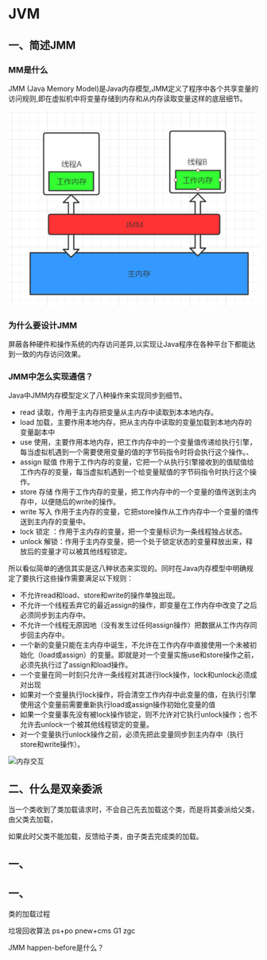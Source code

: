 # JVM

## 一、简述JMM

### MM是什么

JMM (Java Memory Model)是Java内存模型,JMM定义了程序中各个共享变量的访问规则,即在虚拟机中将变量存储到内存和从内存读取变量这样的底层细节。

![JMM](../images/JMM.png)

### 为什么要设计JMM

 屏蔽各种硬件和操作系统的内存访问差异,以实现让Java程序在各种平台下都能达到一致的内存访问效果。

### JMM中怎么实现通信？

Java中JMM内存模型定义了八种操作来实现同步到细节。

- read 读取，作用于主内存把变量从主内存中读取到本本地内存。
- load 加载，主要作用本地内存，把从主内存中读取的变量加载到本地内存的变量副本中
- use 使用，主要作用本地内存，把工作内存中的一个变量值传递给执行引擎，每当虚拟机遇到一个需要使用变量的值的字节码指令时将会执行这个操作。、
- assign 赋值 作用于工作内存的变量，它把一个从执行引擎接收到的值赋值给工作内存的变量，每当虚拟机遇到一个给变量赋值的字节码指令时执行这个操作。
- store 存储 作用于工作内存的变量，把工作内存中的一个变量的值传送到主内存中，以便随后的write的操作。
- write 写入 作用于主内存的变量，它把store操作从工作内存中一个变量的值传送到主内存的变量中。
- lock 锁定 ：作用于主内存的变量，把一个变量标识为一条线程独占状态。
- unlock 解锁：作用于主内存变量，把一个处于锁定状态的变量释放出来，释放后的变量才可以被其他线程锁定。

所以看似简单的通信其实是这八种状态来实现的。同时在Java内存模型中明确规定了要执行这些操作需要满足以下规则：

- 不允许read和load、store和write的操作单独出现。
- 不允许一个线程丢弃它的最近assign的操作，即变量在工作内存中改变了之后必须同步到主内存中。
- 不允许一个线程无原因地（没有发生过任何assign操作）把数据从工作内存同步回主内存中。
- 一个新的变量只能在主内存中诞生，不允许在工作内存中直接使用一个未被初始化（load或assign）的变量。即就是对一个变量实施use和store操作之前，必须先执行过了assign和load操作。
- 一个变量在同一时刻只允许一条线程对其进行lock操作，lock和unlock必须成对出现
- 如果对一个变量执行lock操作，将会清空工作内存中此变量的值，在执行引擎使用这个变量前需要重新执行load或assign操作初始化变量的值
- 如果一个变量事先没有被lock操作锁定，则不允许对它执行unlock操作；也不允许去unlock一个被其他线程锁定的变量。
- 对一个变量执行unlock操作之前，必须先把此变量同步到主内存中（执行store和write操作）。

![内存交互](..77/images/内存交互.png)

## 二、什么是双亲委派

当一个类收到了类加载请求时，不会自己先去加载这个类，而是将其委派给父类，由父类去加载，

如果此时父类不能加载，反馈给子类，由子类去完成类的加载。

## 一、
## 一、

类的加载过程

垃圾回收算法
ps+po
pnew+cms
G1
zgc


JMM
happen-before是什么？